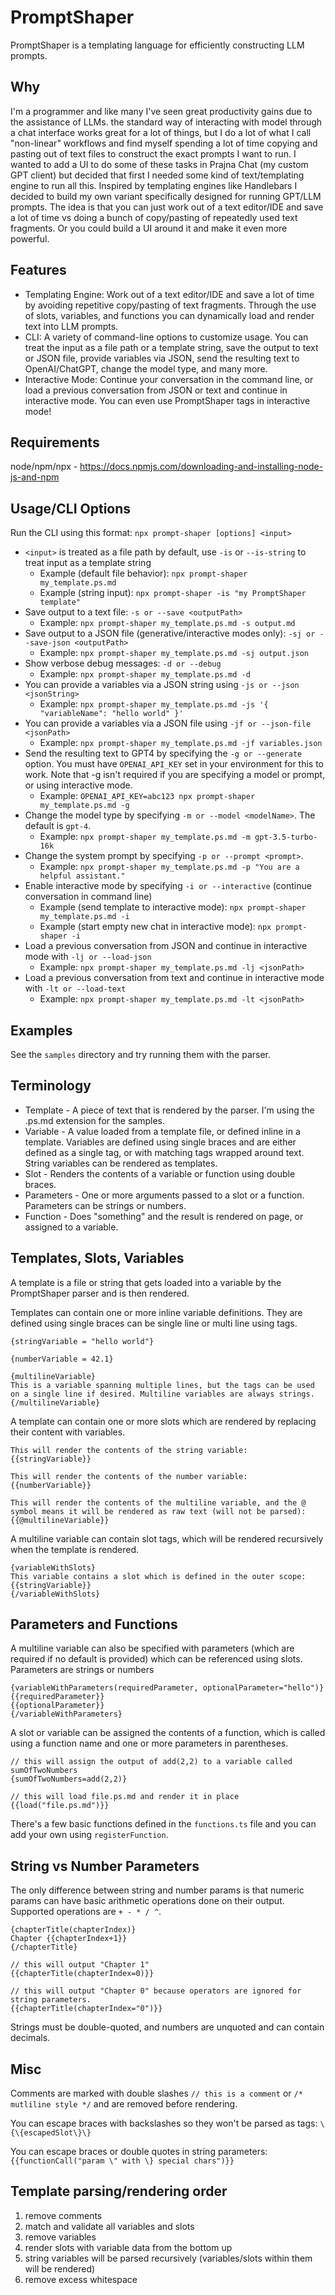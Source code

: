 # PromptShaper
PromptShaper is a templating language for efficiently constructing LLM prompts.

## Why
I'm a programmer and like many I've seen great productivity gains due to the assistance of LLMs. the standard way of interacting with model through a chat interface works great for a lot of things, but I do a lot of what I call "non-linear" workflows and find myself spending a lot of time copying and pasting out of text files to construct the exact prompts I want to run. I wanted to add a UI to do some of these tasks in Prajna Chat (my custom GPT client) but decided that first I needed some kind of text/templating engine to run all this. Inspired by templating engines like Handlebars I decided to build my own variant specifically designed for running GPT/LLM prompts. The idea is that you can just work out of a text editor/IDE and save a lot of time vs doing a bunch of copy/pasting of repeatedly used text fragments. Or you could build a UI around it and make it even more powerful.

## Features
- Templating Engine: Work out of a text editor/IDE and save a lot of time by avoiding repetitive copy/pasting of text fragments. Through the use of slots, variables, and functions you can dynamically load and render text into LLM prompts.
- CLI: A variety of command-line options to customize usage. You can treat the input as a file path or a template string, save the output to text or JSON file, provide variables via JSON, send the resulting text to OpenAI/ChatGPT, change the model type, and many more.
- Interactive Mode: Continue your conversation in the command line, or load a previous conversation from JSON or text and continue in interactive mode. You can even use PromptShaper tags in interactive mode!

## Requirements
node/npm/npx - https://docs.npmjs.com/downloading-and-installing-node-js-and-npm

## Usage/CLI Options
Run the CLI using this format: `npx prompt-shaper [options] <input>`
- `<input>` is treated as a file path by default, use `-is` or `--is-string` to treat input as a template string 
  - Example (default file behavior): `npx prompt-shaper my_template.ps.md`
  - Example (string input): `npx prompt-shaper -is "my PromptShaper template"`
- Save output to a text file: `-s or --save <outputPath>`
  - Example: `npx prompt-shaper my_template.ps.md -s output.md`
- Save output to a JSON file (generative/interactive modes only): `-sj or --save-json <outputPath>`
  - Example: `npx prompt-shaper my_template.ps.md -sj output.json`
- Show verbose debug messages: `-d or --debug`
  - Example: `npx prompt-shaper my_template.ps.md -d`
- You can provide a variables via a JSON string using `-js or --json <jsonString>`
  - Example: `npx prompt-shaper my_template.ps.md -js '{ "variableName": "hello world" }'`
- You can provide a variables via a JSON file using `-jf or --json-file <jsonPath>`
  - Example: `npx prompt-shaper my_template.ps.md -jf variables.json`
- Send the resulting text to GPT4 by specifying the `-g or --generate` option. You must have `OPENAI_API_KEY` set in your environment for this to work. Note that -g isn't required if you are specifying a model or prompt, or using interactive mode.
  - Example: `OPENAI_API_KEY=abc123 npx prompt-shaper my_template.ps.md -g`
- Change the model type by specifying `-m or --model <modelName>`. The default is `gpt-4`.
  - Example: `npx prompt-shaper my_template.ps.md -m gpt-3.5-turbo-16k`
- Change the system prompt by specifying `-p or --prompt <prompt>`.
  - Example: `npx prompt-shaper my_template.ps.md -p "You are a helpful assistant."`
- Enable interactive mode by specifying `-i or --interactive` (continue conversation in command line)
  - Example (send template to interactive mode): `npx prompt-shaper my_template.ps.md -i`
  - Example (start empty new chat in interactive mode): `npx prompt-shaper -i`
- Load a previous conversation from JSON and continue in interactive mode with `-lj or --load-json`
  - Example: `npx prompt-shaper my_template.ps.md -lj <jsonPath>`
- Load a previous conversation from text and continue in interactive mode with `-lt or --load-text`
  - Example: `npx prompt-shaper my_template.ps.md -lt <jsonPath>`

## Examples
See the `samples` directory and try running them with the parser.

## Terminology
- Template - A piece of text that is rendered by the parser. I'm using the .ps.md extension for the samples.
- Variable - A value loaded from a template file, or defined inline in a template. Variables are defined using single braces and are either defined as a single tag, or with matching tags wrapped around text. String variables can be rendered as templates.
- Slot - Renders the contents of a variable or function using double braces.
- Parameters - One or more arguments passed to a slot or a function. Parameters can be strings or numbers.
- Function - Does "something" and the result is rendered on page, or assigned to a variable.

## Templates, Slots, Variables
A template is a file or string that gets loaded into a variable by the PromptShaper parser and is then rendered.

Templates can contain one or more inline variable definitions. They are defined using single braces can be single line or multi line using tags.
```
{stringVariable = "hello world"}

{numberVariable = 42.1}

{multilineVariable}
This is a variable spanning multiple lines, but the tags can be used on a single line if desired. Multiline variables are always strings.
{/multilineVariable}
```

A template can contain one or more slots which are rendered by replacing their content with variables.
```
This will render the contents of the string variable: {{stringVariable}}

This will render the contents of the number variable: {{numberVariable}}

This will render the contents of the multiline variable, and the @ symbol means it will be rendered as raw text (will not be parsed): {{@multilineVariable}}
```

A multiline variable can contain slot tags, which will be rendered recursively when the template is rendered.
```
{variableWithSlots}
This variable contains a slot which is defined in the outer scope: {{stringVariable}}
{/variableWithSlots}
```

## Parameters and Functions
A multiline variable can also be specified with parameters (which are required if no default is provided) which can be referenced using slots. Parameters are strings or numbers
```
{variableWithParameters(requiredParameter, optionalParameter="hello")}
{{requiredParameter}}
{{optionalParameter}}
{/variableWithParameters}
```

A slot or variable can be assigned the contents of a function, which is called using a function name and one or more parameters in parentheses.
```
// this will assign the output of add(2,2) to a variable called sumOfTwoNumbers
{sumOfTwoNumbers=add(2,2)}

// this will load file.ps.md and render it in place
{{load("file.ps.md")}}
```

There's a few basic functions defined in the `functions.ts` file and you can add your own using `registerFunction`.

## String vs Number Parameters
The only difference between string and number params is that numeric params can have basic arithmetic operations done on their output. Supported operations are `+ - * / ^`.
```
{chapterTitle(chapterIndex)}
Chapter {{chapterIndex+1}}
{/chapterTitle}

// this will output "Chapter 1"
{{chapterTitle(chapterIndex=0)}}

// this will output "Chapter 0" because operators are ignored for string parameters.
{{chapterTitle(chapterIndex="0")}}
```

Strings must be double-quoted, and numbers are unquoted and can contain decimals.

## Misc
Comments are marked with double slashes `// this is a comment` or `/* mutliline style */` and are removed before rendering.

You can escape braces with backslashes so they won't be parsed as tags: `\{\{escapedSlot\}\}`

You can escape braces or double quotes in string parameters: `{{functionCall("param \" with \} special chars")}}`

## Template parsing/rendering order
1) remove comments
2) match and validate all variables and slots
3) remove variables
4) render slots with variable data from the bottom up
5) string variables will be parsed recursively (variables/slots within them will be rendered)
6) remove excess whitespace
